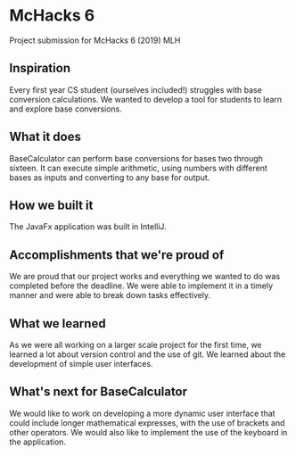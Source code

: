# McHacks 6

Project submission for McHacks 6 (2019) MLH

## Inspiration
Every first year CS student (ourselves included!) struggles with base conversion calculations. We wanted to develop a tool for students to learn and explore base conversions. 
## What it does
BaseCalculator can perform base conversions for bases two through sixteen. It can execute simple arithmetic, using numbers with different bases as inputs and converting to any base for output. 
## How we built it
The JavaFx application was built in IntelliJ. 
## Accomplishments that we're proud of
We are proud that our project works and everything we wanted to do was completed before the deadline. We were able to implement it in a timely manner and were able to break down tasks effectively. 
## What we learned
As we were all working on a larger scale project for the first time, we learned a lot about version control and the use of git. We learned about the development of simple user interfaces. 
## What's next for BaseCalculator
We would like to work on developing a more dynamic user interface that could include longer mathematical expresses, with the use of brackets and other operators. We would also like to implement the use of the keyboard in the application. 
